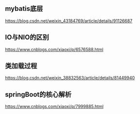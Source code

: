 ## mybatis底层

<https://blog.csdn.net/weixin_43184769/article/details/91126687>

## IO与NIO的区别

<https://www.cnblogs.com/xiaoxi/p/6576588.html>

## 类加载过程

<https://blog.csdn.net/weixin_38832563/article/details/81449940>

## springBoot的核心解析

<https://www.cnblogs.com/xiaoxi/p/7999885.html>

